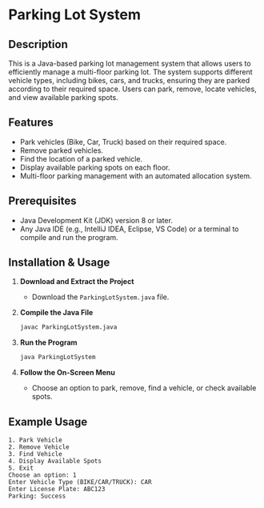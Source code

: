 # Parking Lot System

## Description
This is a Java-based parking lot management system that allows users to efficiently manage a multi-floor parking lot. The system supports different vehicle types, including bikes, cars, and trucks, ensuring they are parked according to their required space. Users can park, remove, locate vehicles, and view available parking spots.

## Features
- Park vehicles (Bike, Car, Truck) based on their required space.
- Remove parked vehicles.
- Find the location of a parked vehicle.
- Display available parking spots on each floor.
- Multi-floor parking management with an automated allocation system.

## Prerequisites
- Java Development Kit (JDK) version 8 or later.
- Any Java IDE (e.g., IntelliJ IDEA, Eclipse, VS Code) or a terminal to compile and run the program.

## Installation & Usage
1. **Download and Extract the Project**
   - Download the `ParkingLotSystem.java` file.

2. **Compile the Java File**
   ```sh
   javac ParkingLotSystem.java
   ```

3. **Run the Program**
   ```sh
   java ParkingLotSystem
   ```

4. **Follow the On-Screen Menu**
   - Choose an option to park, remove, find a vehicle, or check available spots.

## Example Usage
```
1. Park Vehicle
2. Remove Vehicle
3. Find Vehicle
4. Display Available Spots
5. Exit
Choose an option: 1
Enter Vehicle Type (BIKE/CAR/TRUCK): CAR
Enter License Plate: ABC123
Parking: Success
```
